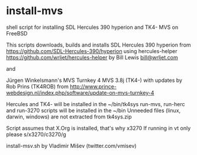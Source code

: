 # install-mvs
shell script for installing SDL Hercules 390 hyperion and TK4- MVS on FreeBSD

This scripts downloads, builds and installs SDL Hercules 390 hyperion from
https://github.com/SDL-Hercules-390/hyperion
using hercules-helper https://github.com/wrljet/hercules-helper
by Bill Lewis bill@wrljet.com

and

Jürgen Winkelsmann's MVS Turnkey 4 MVS 3.8j (TK4-)
with updates by Rob Prins (TK4ROB) from
http://www.prince-webdesign.nl/index.php/software/update-on-mvs-turnkey-4

Hercules and TK4- will be installed in the ~/bin/tk4sys
run-mvs, run-herc and run-3270 scripts will be installed in the ~/bin
Unneeded files (linux, darwin, windows) are not extracted from tk4sys.zip

Script assumes that X.Org is installed, that's why x3270
If running in vt only please s/x3270/c3270/g

install-msv.sh by Vladimir Mišev (twitter.com/vmisev)
